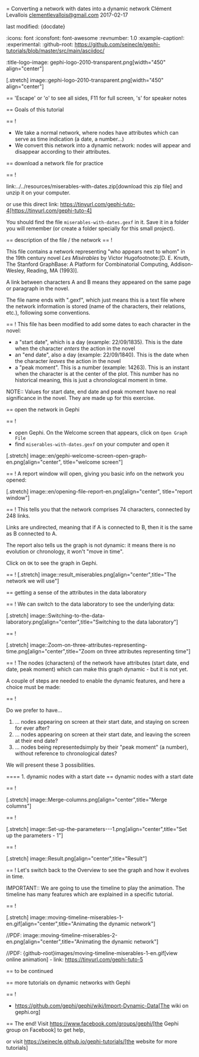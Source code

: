 =  Converting a network with dates into a dynamic network
Clément Levallois <clementlevallois@gmail.com>
2017-02-17

last modified: {docdate}

:icons: font
:iconsfont:   font-awesome
:revnumber: 1.0
:example-caption!:
:experimental:
:github-root: https://github.com/seinecle/gephi-tutorials/blob/master/src/main/asciidoc/

:title-logo-image: gephi-logo-2010-transparent.png[width="450" align="center"]

[.stretch]
image::gephi-logo-2010-transparent.png[width="450" align="center"]


==  'Escape' or 'o' to see all sides, F11 for full screen, 's' for speaker notes

==  Goals of this tutorial

==  !

- We take a normal network, where nodes have attributes which can serve as time indication (a date, a number...)
- We convert this network into a dynamic network: nodes will appear and disappear according to their attributes.

==  download a network file for practice

==  !

link:../../resources/miserables-with-dates.zip[download this zip file] and unzip it on your computer.

or use this direct link: https://tinyurl.com/gephi-tuto-4[https://tinyurl.com/gephi-tuto-4]

You should find the file `miserables-with-dates.gexf` in it. Save it in a folder you will remember (or create a folder specially for this small project).

==  description of the file / the network
==  !

This file contains a network representing "who appears next to whom" in the 19th century novel _Les Misérables_ by Victor Hugofootnote:[D. E. Knuth, The Stanford GraphBase: A Platform for Combinatorial Computing, Addison-Wesley, Reading, MA (1993)].

A link between characters A and B means they appeared on the same page or paragraph in the novel.

The file name ends with ".gexf", which just means this is a text file where the network information is stored (name of the characters, their relations, etc.), following some conventions.

==  !
This file has been modified to add some dates to each character in the novel:

- a "start date", which is a day (example: 22/09/1835). This is the date when the character *enters* the action in the novel
- an "end date", also a day (example: 22/09/1840). This is the date when the character *leaves* the action in the novel
- a "peak moment". This is a number (example: 14263). This is an instant when the character is at the center of the plot. This number has no historical meaning, this is just a chronological moment in time.

NOTE:: Values for start date, end date and peak moment have no real significance in the novel. They are made up for this exercise.

==  open the network in Gephi

==  !
- open Gephi. On the Welcome screen that appears,  click on `Open Graph File`
- find `miserables-with-dates.gexf` on your computer and open it

[.stretch]
image::en/gephi-welcome-screen-open-graph-en.png[align="center", title="welcome screen"]


==  !
A report window will open, giving you basic info on the network you opened:

[.stretch]
image::en/opening-file-report-en.png[align="center", title="report window"]


==  !
This tells you that the network comprises 74 characters, connected by 248 links.

Links are undirected, meaning that if A is connected to B, then it is the same as B connected to A.

The report also tells us the graph is not dynamic: it means there is no evolution or chronology, it won't "move in time".

Click on `OK` to see the graph in Gephi.

==  !
[.stretch]
image::result_miserables.png[align="center",title="The network we will use"]


==  getting a sense of the attributes in the data laboratory

==  !
We can switch to the data laboratory to see the underlying data:

[.stretch]
image::Switching-to-the-data-laboratory.png[align="center",title="Switching to the data laboratory"]



==  !

[.stretch]
image::Zoom-on-three-attributes-representing-time.png[align="center",title="Zoom on three attributes representing time"]



==  !
The nodes (characters) of the network have attributes (start date, end date, peak moment) which can make this graph dynamic - but it is not yet.

A couple of steps are needed to enable the dynamic features, and here a choice must be made:

==  !

Do we prefer to have...

1. ... nodes appearing on screen at their start date, and staying on screen for ever after?
2. ... nodes appearing on screen at their start date, and leaving the screen at their end date?
3. ... nodes being representedsimply by their "peak moment" (a number), without reference to chronological dates?

We will present these 3 possibilities.

==== 1. dynamic nodes with a start date
==  dynamic nodes with a start date

==  !

[.stretch]
image::Merge-columns.png[align="center",title="Merge columns"]


==  !

[.stretch]
image::Set-up-the-parameters---1.png[align="center",title="Set up the parameters - 1"]


==  !

[.stretch]
image::Result.png[align="center",title="Result"]



==  !
Let's switch back to the Overview to see the graph and how it evolves in time.

IMPORTANT:: We are going to use the timeline to play the animation. The timeline has many features which are explained in a specific tutorial.

==  !

[.stretch]
image::moving-timeline-miserables-1-en.gif[align="center",title="Animating the dynamic network"]


//PDF: image::moving-timeline-miserables-2-en.png[align="center",title="Animating the dynamic network"]

//PDF: {github-root}images/moving-timeline-miserables-1-en.gif[view online animation] - link: https://tinyurl.com/gephi-tuto-5


==  to be continued


==  more tutorials on dynamic networks with Gephi

==  !

- https://github.com/gephi/gephi/wiki/Import-Dynamic-Data[The wiki on gephi.org]


==  The end!
Visit https://www.facebook.com/groups/gephi/[the Gephi group on Facebook] to get help,

or visit https://seinecle.github.io/gephi-tutorials/[the website for more tutorials]
